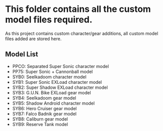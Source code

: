 # This folder contains all the custom model files required.

As this project contains custom character/gear additions, all custom model files added are stored here.

## Model List

- PPCO: Separated Super Sonic character model
- PP75: Super Sonic + Cannonball model
- SYB0: Seelkadoom character model
- SYB1: Super Sonic EXLoad character model
- SYB2: Super Shadow EXLoad character model
- SYB3: G.U.N. Bike EXLoad gear model
- SYB4: Seelkadoom gear model
- SYB5: Shadow Android character model
- SYB6: Hero Cruiser gear model
- SYB7: Falco Badnik gear model
- SYB8: Caliburn gear model
- SYB9: Reserve Tank model